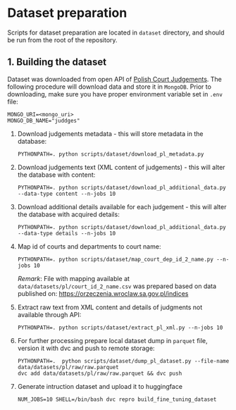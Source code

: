 # Dataset preparation

Scripts for dataset preparation are located in `dataset` directory, and should be run from the root
of the repository.

## 1. Building the dataset

Dataset was downloaded from open API of [Polish Court Judgements](https://orzeczenia.ms.gov.pl/).
The following procedure will download data and store it in `MongoDB`.
Prior to downloading, make sure you have proper environment variable set in `.env` file:

```dotenv
MONGO_URI=<mongo_uri>
MONGO_DB_NAME="juddges"
```

1. Download judgements metadata - this will store metadata in the database:
    ```shell
    PYTHONPATH=. python scripts/dataset/download_pl_metadata.py
    ```

2. Download judgements text (XML content of judgements) - this will alter the database with content:
    ```shell
    PYTHONPATH=. python scripts/dataset/download_pl_additional_data.py --data-type content --n-jobs 10
    ```

3. Download additional details available for each judgement - this will alter the database with
   acquired details:
    ```shell
    PYTHONPATH=. python scripts/dataset/download_pl_additional_data.py --data-type details --n-jobs 10
    ```

4. Map id of courts and departments to court name:
    ```shell
    PYTHONPATH=. python scripts/dataset/map_court_dep_id_2_name.py --n-jobs 10
    ```
   _Remark_: File with mapping available at `data/datasets/pl/court_id_2_name.csv` was prepared based
   on data published on: https://orzeczenia.wroclaw.sa.gov.pl/indices

5. Extract raw text from XML content and details of judgments not available through API:
    ```shell
    PYTHONPATH=. python scripts/dataset/extract_pl_xml.py --n-jobs 10
    ```

6. For further processing prepare local dataset dump in `parquet` file, version it with dvc and push
   to remote storage:
    ```shell
    PYTHONPATH=.  python scripts/dataset/dump_pl_dataset.py --file-name data/datasets/pl/raw/raw.parquet
    dvc add data/datasets/pl/raw/raw.parquet && dvc push 
    ```

7. Generate intruction dataset and upload it to huggingface
    ```shell
    NUM_JOBS=10 SHELL=/bin/bash dvc repro build_fine_tuning_dataset
    ```